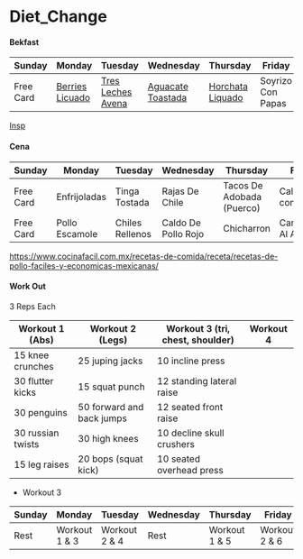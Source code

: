 # Diet_Change

#### Bekfast

| Sunday | Monday | Tuesday | Wednesday | Thursday | Friday | Saturday |
| ------ | ------ | ------- | --------- | -------- | ------ | -------- |
| Free Card | [Berries Licuado](https://github.com/machavezg9/Diet_Change/blob/master/Recipes/Breakfast_Berries_Licuado.md) | [Tres Leches Avena](https://github.com/machavezg9/Diet_Change/blob/master/Recipes/Breakfast_Tres_Leches_Avena.md) | [Aguacate Toastada](https://github.com/machavezg9/Diet_Change/blob/master/Recipes/Breakfast_Aguacate_Tostada.md) | [Horchata Liquado](https://github.com/machavezg9/Diet_Change/blob/master/Recipes/Breakfast_Horchata_Liquado.md) | Soyrizo Con Papas | Chilaquiles |

[Insp](https://greatist.com/eat/mexican-breakfast-recipes-that-arent-just-burritos#1)

#### Cena

| Sunday | Monday | Tuesday | Wednesday | Thursday | Friday | Saturday |
| ------ | ------ | ------- | --------- | -------- | ------ | -------- |
| Free Card | Enfrijoladas | Tinga Tostada | Rajas De Chile | Tacos De Adobada (Puerco) | Calabazitas con Crema | Salmon Con Verduras |
| Free Card | Pollo Escamole | Chiles Rellenos | Caldo De Pollo Rojo | Chicharron | Camarones Al Ajillo | Nopales |

https://www.cocinafacil.com.mx/recetas-de-comida/receta/recetas-de-pollo-faciles-y-economicas-mexicanas/

#### Work Out
3 Reps Each

| Workout 1 (Abs) | Workout 2 (Legs) | Workout 3 (tri, chest, shoulder) | Workout 4 |
| ------ | ------ | ------- | ------- | 
| 15 knee crunches | 25 juping jacks | 10 incline press |  |
| 30 flutter kicks | 15 squat punch | 12 standing lateral raise |  |
| 30 penguins | 50 forward and back jumps | 12 seated front raise |  |
| 30 russian twists | 30 high knees | 10 decline skull crushers|  |
| 15 leg raises | 20 bops (squat kick) | 10 seated overhead press|  |
   
* Workout 3

| Sunday | Monday | Tuesday | Wednesday | Thursday | Friday | Saturday |
| ------ | ------ | ------- | --------- | -------- | ------ | -------- |
| Rest | Workout 1 & 3 | Workout 2 & 4 | Rest | Workout 1 & 5 | Workout 2 & 6 | Workout 7 |
